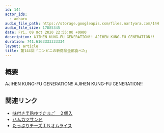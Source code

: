 ```yaml
---
id: 144
actor_ids:
  - aoharu
audio_file_path: https://storage.googleapis.com/files.nantyara.com/144.mp3
audio_file_size: 17885345
date: Fri, 09 Oct 2020 22:55:00 +0900
description: AJIHEN KUNG-FU GENERATION!! AJIHEN KUNG-FU GENERATION!!
duration: 741.6163333333334
layout: article
title: 第144回「コンビニの新商品全部食べた」
---
```

## 概要

AJIHEN KUNG-FU GENERATION!! AJIHEN KUNG-FU GENERATION!!

## 関連リンク

* [味付き半熟ゆでたまご　２個入](https://7premium.jp/product/search/detail?id=6667)
* [ハムカツサンド](https://www.sej.co.jp/products/a/item/052122/)
* [たっぷりチーズＩＮオムライス](https://www.sej.co.jp/products/a/item/040939/)

